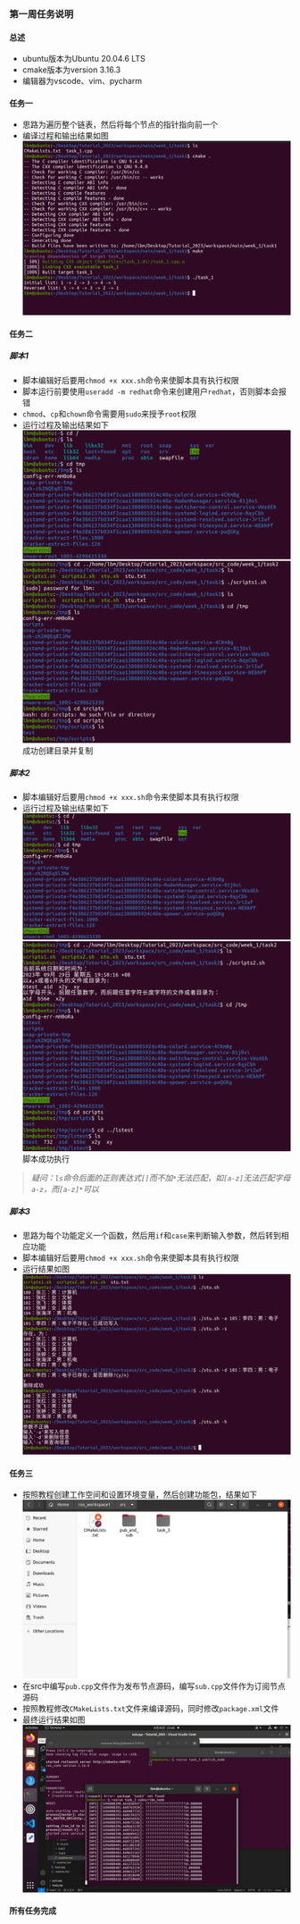 ### 第一周任务说明
#### 总述
+ ubuntu版本为Ubuntu 20.04.6 LTS
+ cmake版本为version 3.16.3
+ 编辑器为vscode、vim、pycharm

#### 任务一
+ 思路为遍历整个链表，然后将每个节点的指针指向前一个
+ 编译过程和输出结果如图
 ![输出结果](./../../image/week_1/image_1.png
 )

 #### 任务二
 ##### 脚本1
+ 脚本编辑好后要用```chmod +x xxx.sh```命令来使脚本具有执行权限
+ 脚本运行前要使用```useradd -m redhat```命令来创建用户```redhat```，否则脚本会报错
+ ```chmod```、```cp```和```chown```命令需要用```sudo```来授予```root```权限
+ 运行过程及输出结果如下
![Alt text](./../../image/week_1/image_2_1-1.png)
![Alt text](./../../image/week_1/image_2_1-2.png)
成功创建目录并复制

##### 脚本2
+ 脚本编辑好后要用```chmod +x xxx.sh```命令来使脚本具有执行权限
+ 运行过程及输出结果如下
![Alt text](./../../image/week_1/image_2_2-1.png)
![Alt text](./../../image/week_1/image_2_2-2.png)
脚本成功执行
>*疑问：```ls```命令后面的正则表达式```[]```而不加```*```无法匹配，如```[a-z]```无法匹配字母```a-z```，而```[a-z]*```可以*
  
##### 脚本3
+ 思路为每个功能定义一个函数，然后用```if```和```case```来判断输入参数，然后转到相应功能
+ 脚本编辑好后要用```chmod +x xxx.sh```命令来使脚本具有执行权限
+ 运行结果如图
![Alt text](./../../image/week_1/image_2_3.png)

#### 任务三
+ 按照教程创建工作空间和设置环境变量，然后创建功能包，结果如下
![Alt text](./../../image/week_1/image_3_1.png)
+ 在src中编写```pub.cpp```文件作为发布节点源码，编写```sub.cpp```文件作为订阅节点源码
+ 按照教程修改```CMakeLists.txt```文件来编译源码，同时修改```package.xml```文件
+ 最终运行结果如图
  ![Alt text](./../../image/week_1/image_3_2.png)

#### 所有任务完成